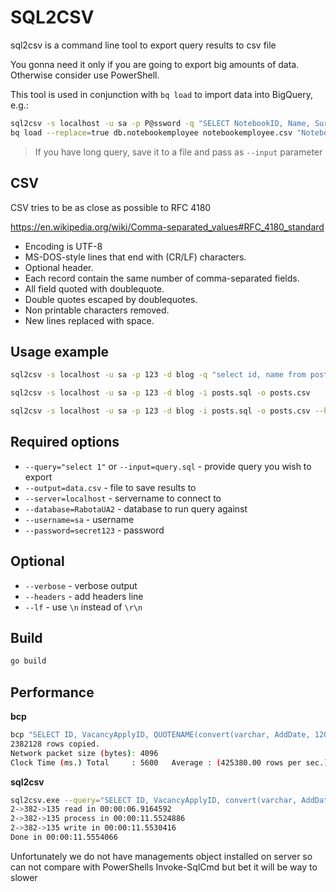 # SQL2CSV

sql2csv is a command line tool to export query results to csv file

You gonna need it only if you are going to export big amounts of data. Otherwise consider use PowerShell.

This tool is used in conjunction with `bq load` to import data into BigQuery, e.g.:

```bash
sql2csv -s localhost -u sa -p P@ssword -q "SELECT NotebookID, Name, Surname, convert(varchar, AddDate, 120), HeadquarterCityID AS CityID FROM NotebookEmployee with (nolock)" -o notebookemployee.csv -v
bq load --replace=true db.notebookemployee notebookemployee.csv "NotebookID:INTEGER,Name:STRING,Surname:STRING,AddDate:DATETIME,CityID:INTEGER"
```

> If you have long query, save it to a file and pass as `--input` parameter

## CSV

CSV tries to be as close as possible to RFC 4180

https://en.wikipedia.org/wiki/Comma-separated_values#RFC_4180_standard

- Encoding is UTF-8
- MS-DOS-style lines that end with (CR/LF) characters.
- Optional header.
- Each record contain the same number of comma-separated fields.
- All field quoted with doublequote.
- Double quotes escaped by doublequotes.
- Non printable characters removed.
- New lines replaced with space.

## Usage example

```bash
sql2csv -s localhost -u sa -p 123 -d blog -q "select id, name from posts" -o posts.csv

sql2csv -s localhost -u sa -p 123 -d blog -i posts.sql -o posts.csv

sql2csv -s localhost -u sa -p 123 -d blog -i posts.sql -o posts.csv --header -lf --verbose
```

## Required options

- `--query="select 1"` or `--input=query.sql` - provide query you wish to export
- `--output=data.csv` - file to save results to
- `--server=localhost` - servername to connect to
- `--database=RabotaUA2` - database to run query against
- `--username=sa` - username
- `--password=secret123` - password

## Optional

- `--verbose` - verbose output
- `--headers` - add headers line
- `--lf` - use `\n` instead of `\r\n`

## Build

```bash
go build
```

## Performance

**bcp**

```bash
bcp "SELECT ID, VacancyApplyID, QUOTENAME(convert(varchar, AddDate, 120), '\"'), QUOTENAME(FileName, '\"'), CheckSum, FileSize FROM VacancyApplyCVs with (nolock)" queryout "vacancyapplycvs.csv" -c -C65001 -t"," -r"\n"
2382128 rows copied.
Network packet size (bytes): 4096
Clock Time (ms.) Total     : 5600   Average : (425380.00 rows per sec.)
```

**sql2csv**

```bash
sql2csv.exe --query="SELECT ID, VacancyApplyID, convert(varchar, AddDate, 120), FileName, CheckSum, FileSize FROM VacancyApplyCVs with (nolock)" --output=vacancyapplycvs.csv
2->382->135 read in 00:00:06.9164592
2->382->135 process in 00:00:11.5524886
2->382->135 write in 00:00:11.5530416
Done in 00:00:11.5554066
```

Unfortunately we do not have managements object installed on server so can not compare with PowerShells Invoke-SqlCmd but bet it will be way to slower
